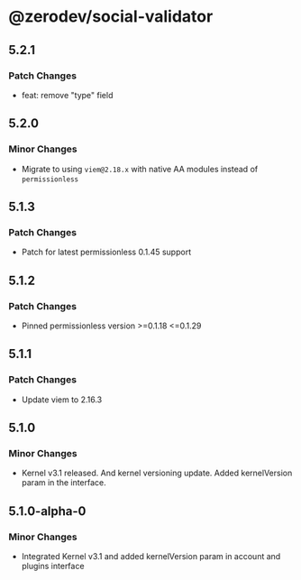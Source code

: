 # @zerodev/social-validator

## 5.2.1

### Patch Changes

- feat: remove "type" field

## 5.2.0

### Minor Changes

- Migrate to using `viem@2.18.x` with native AA modules instead of `permissionless`

## 5.1.3

### Patch Changes

- Patch for latest permissionless 0.1.45 support

## 5.1.2

### Patch Changes

- Pinned permissionless version >=0.1.18 <=0.1.29

## 5.1.1

### Patch Changes

- Update viem to 2.16.3

## 5.1.0

### Minor Changes

- Kernel v3.1 released. And kernel versioning update. Added kernelVersion param in the interface.

## 5.1.0-alpha-0

### Minor Changes

- Integrated Kernel v3.1 and added kernelVersion param in account and plugins interface
